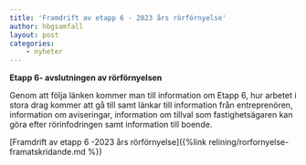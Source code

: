 ```yaml
---
title: 'Framdrift av etapp 6 - 2023 års rörförnyelse'
author: hbgsamfall
layout: post
categories:
    - nyheter
---
```

**Etapp 6- avslutningen av rörförnyelsen**

Genom att följa länken kommer man till information om Etapp 6, hur arbetet i stora drag kommer att gå till samt länkar till information från entreprenören, information om aviseringar, information om tillval som fastighetsägaren kan göra efter rörinfodringen samt information till boende.

[Framdrift av etapp 6 -2023 års rörförnyelse]({%link relining/rorfornyelse-framatskridande.md %}) 
